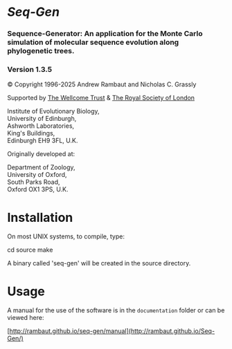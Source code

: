# _Seq-Gen_

### Sequence-Generator: An application for the Monte Carlo simulation of molecular sequence evolution along phylogenetic trees.  
### Version 1.3.5

© Copyright 1996-2025 Andrew Rambaut and Nicholas C. Grassly

Supported by [The Wellcome Trust](http://wellcome.org) & [The Royal Society of London](http://www.royalsoc.ac.uk/)

Institute of Evolutionary Biology,  
University of Edinburgh,  
Ashworth Laboratories,  
King's Buildings,  
Edinburgh EH9 3FL, U.K.

Originally developed at:

Department of Zoology,  
University of Oxford,  
South Parks Road,  
Oxford OX1 3PS, U.K.

# Installation

On most UNIX systems, to compile, type:

cd source
make

A binary called 'seq-gen' will be created in the source directory.

# Usage

A manual for the use of the software is in the `documentation` folder or can be viewed here:

[http://rambaut.github.io/seq-gen/manual](http://rambaut.github.io/Seq-Gen/)
